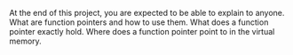 At the end of this project, you are expected to be able to explain to anyone.
What are function pointers and how to use them.
What does a function pointer exactly hold.
Where does a function pointer point to in the virtual memory.